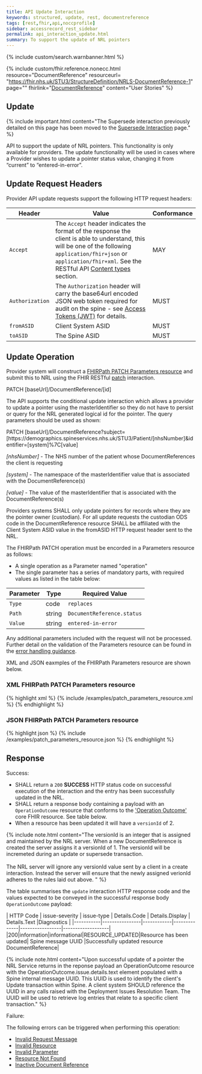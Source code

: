 ```yaml
---
title: API Update Interaction
keywords: structured, update, rest, documentreference
tags: [rest,fhir,api,noccprofile]
sidebar: accessrecord_rest_sidebar
permalink: api_interaction_update.html
summary: To support the update of NRL pointers
---
```


{% include custom/search.warnbanner.html %}

{% include custom/fhir.reference.nonecc.html resource="DocumentReference" resourceurl= "https://fhir.nhs.uk/STU3/StructureDefinition/NRLS-DocumentReference-1" page="" fhirlink="[DocumentReference](https://www.hl7.org/fhir/STU3/documentreference.html)" content="User Stories" %}


## Update ##

{% include important.html content="The Supersede interaction previously detailed on this page has been moved to the [Supersede Interaction](api_interaction_supersede.html) page." %}

API to support the update of NRL pointers. This functionality is only available for providers. The update functionality will be used in cases where a Provider wishes to update a pointer status value, changing it from “current” to “entered-in-error”. 

## Update Request Headers ##

Provider API update requests support the following HTTP request headers:

| Header               | Value |Conformance |
|----------------------|-------|-------|
| `Accept`      | The `Accept` header indicates the format of the response the client is able to understand, this will be one of the following <code class="highlighter-rouge">application/fhir+json</code> or <code class="highlighter-rouge">application/fhir+xml</code>. See the RESTful API [Content types](development_general_api_guidance.html#content-types) section. | MAY |
| `Authorization`      | The `Authorization` header will carry the base64url encoded JSON web token required for audit on the spine - see [Access Tokens (JWT)](integration_access_tokens_JWT.html) for details. |  MUST |
| `fromASID`           | Client System ASID | MUST |
| `toASID`             | The Spine ASID | MUST |


## Update Operation ##

Provider system will construct a [FHIRPath PATCH Parameters resource](https://www.hl7.org/fhir/STU3/fhirpatch.html) and submit this to NRL using the FHIR RESTful [patch](https://www.hl7.org/fhir/STU3/http.html#patch) interaction.

<div markdown="span" class="alert alert-success" role="alert">
PATCH [baseUrl]/DocumentReference/[id]</div>

The API supports the conditional update interaction which allows a provider to update a pointer using the masterIdentifier so they do not have to persist or query for the NRL generated logical id for the pointer. The query parameters should be used as shown:

<div markdown="span" class="alert alert-success" role="alert">
PATCH [baseUrl]/DocumentReference?subject=[https://demographics.spineservices.nhs.uk/STU3/Patient/[nhsNumber]&amp;identifier=[system]%7C[value]</div>

*[nhsNumber]* - The NHS number of the patient whose DocumentReferences the client is requesting

*[system]* - The namespace of the masterIdentifier value that is associated with the DocumentReference(s)

*[value]* - The value of the masterIdentifier that is associated with the DocumentReference(s)

Providers systems SHALL only update pointers for records where they are the pointer owner (custodian).
For all update requests the custodian ODS code in the DocumentReference resource SHALL be affiliated with the Client System ASID value in the fromASID HTTP request header sent to the NRL.

The FHIRPath PATCH operation must be encorded in a Parameters resource as follows:
- A single operation as a Parameter named "operation"
- The single parameter has a series of mandatory parts, with required values as listed in the table below:

| Parameter | Type | Required Value |
|-------|-------|-------|
|`Type`|code|`replaces`|
|`Path`|string|`DocumentReference.status`|
|`Value`|string|`entered-in-error`|

Any additional parameters included with the request will not be processed. Further detail on the validation of the Parameters resource can be found in the [error handling guidance](development_general_api_guidance.html#invalid-resource).

XML and JSON eaxmples of the FHIRPath Parameters resource are shown below. 

### XML FHIRPath PATCH Parameters resource ###

<div class="github-sample-wrapper scroll-height-350">
{% highlight xml %}
{% include /examples/patch_parameters_resource.xml %}
{% endhighlight %}
</div>

### JSON FHIRPath PATCH Parameters resource ###

<div class="github-sample-wrapper scroll-height-350">
{% highlight json %}
{% include /examples/patch_parameters_resource.json %}
{% endhighlight %}
</div>

## Response ##

Success:

- SHALL return a `200` **SUCCESS** HTTP status code on successful execution of the interaction and the entry has been successfully updated in the NRL.
- SHALL return a response body containing a payload with an `OperationOutcome` resource that conforms to the ['Operation Outcome'](http://hl7.org/fhir/STU3/operationoutcome.html) core FHIR resource. See table below.
- When a resource has been updated it will have a `versionId` of 2.


{% include note.html content="The versionId is an integer that is assigned and maintained by the NRL server. When a new DocumentReference is created the server assigns it a versionId of 1. The versionId will be incremeted during an update or supersede transaction. <br/><br/> The NRL server will ignore any versionId value sent by a client in a create interaction. Instead the server will ensure that the newly assigned verionId adheres to the rules laid out above. 
" %}

The table summarises the `update` interaction HTTP response code and the values expected to be conveyed in the successful response body `OperationOutcome` payload:

| HTTP Code | issue-severity | issue-type | Details.Code | Details.Display | Details.Text |Diagnostics |
|-----------|----------------|------------|--------------|-----------------|-------------------|
|200|information|informational|RESOURCE_UPDATED|Resource has been updated| Spine message UUID |Successfully updated resource DocumentReference|

{% include note.html content="Upon successful update of a pointer the NRL Service returns in the reponse payload an OperationOutcome resource with the OperationOutcome.issue.details.text element populated with a Spine internal message UUID. This UUID is used to identify the client's Update transaction within Spine. A client system SHOULD reference the UUID in any calls raised with the Deployment Issues Resolution Team. The UUID will be used to retrieve log entries that relate to a specific client transaction." %}

Failure: 

The following errors can be triggered when performing this operation:

- [Invalid Request Message](development_general_api_guidance.html#invalid-request-message)
- [Invalid Resource](development_general_api_guidance.html#invalid-resource)
- [Invalid Parameter](development_general_api_guidance.html#parameters)
- [Resource Not Found](development_general_api_guidance.html#resource-not-found)
- [Inactive Document Reference](development_general_api_guidance.html#inactive-documentreference)